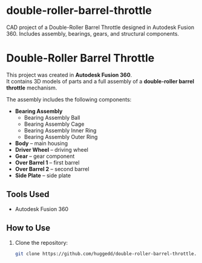 # double-roller-barrel-throttle
CAD project of a Double-Roller Barrel Throttle designed in Autodesk Fusion 360. Includes assembly, bearings, gears, and structural components.
# Double-Roller Barrel Throttle

This project was created in **Autodesk Fusion 360**.  
It contains 3D models of parts and a full assembly of a **double-roller barrel throttle** mechanism.  

The assembly includes the following components:
- **Bearing Assembly**  
  - Bearing Assembly Ball  
  - Bearing Assembly Cage  
  - Bearing Assembly Inner Ring  
  - Bearing Assembly Outer Ring  
- **Body** – main housing  
- **Driver Wheel** – driving wheel  
- **Gear** – gear component  
- **Over Barrel 1** – first barrel  
- **Over Barrel 2** – second barrel  
- **Side Plate** – side plate  

## Tools Used
- Autodesk Fusion 360  

##  How to Use
1. Clone the repository:
   ```bash
   git clone https://github.com/huggedd/double-roller-barrel-throttle.git
